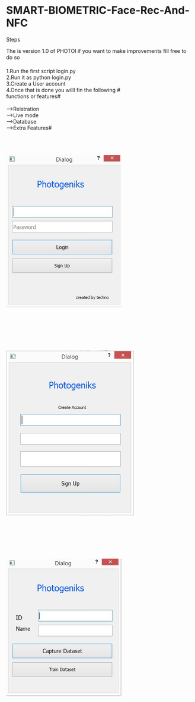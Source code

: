 # SMART-BIOMETRIC-Face-Rec-And-NFC




Steps 


The is version 1.0 of PHOTOI if you want to make improvements fill free to do so
####

1.Run the first script login.py 
<br/>
2.Run it as python login.py
<br/>
3.Create a User account
<br/>
4.Once that is done you willl fin the following #
<br/>
functions or features#
<br/>
<br/>-->Reistration
<br/>-->Live mode
<br/>-->Database
<br/>-->Extra Features#
<br/>
<br/>
<br/>
<br/>


![alt text](https://github.com/teckno/SMART-BIOMETRIC-Face-Rec-And-NFC/blob/master/PythonUML/login.JPG)


<br/>
<br/>
<br/>
<br/>
<br/>


![alt text](https://github.com/teckno/SMART-BIOMETRIC-Face-Rec-And-NFC/blob/master/PythonUML/SignUP.JPG)


<br/>
<br/>
<br/>
<br/>
<br/>

![alt text](https://github.com/teckno/SMART-BIOMETRIC-Face-Rec-And-NFC/blob/master/PythonUML/login3.JPG)

<br/>
<br/>
<br/>
